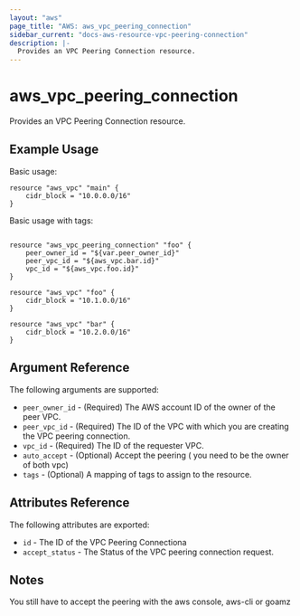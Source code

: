 ```yaml
---
layout: "aws"
page_title: "AWS: aws_vpc_peering_connection"
sidebar_current: "docs-aws-resource-vpc-peering-connection"
description: |-
  Provides an VPC Peering Connection resource.
---
```


# aws\_vpc\_peering\_connection

Provides an VPC Peering Connection resource.

## Example Usage

Basic usage:

```
resource "aws_vpc" "main" {
    cidr_block = "10.0.0.0/16"
}
```

Basic usage with tags:

```

resource "aws_vpc_peering_connection" "foo" {
    peer_owner_id = "${var.peer_owner_id}"
    peer_vpc_id = "${aws_vpc.bar.id}"
    vpc_id = "${aws_vpc.foo.id}"
}

resource "aws_vpc" "foo" {
    cidr_block = "10.1.0.0/16"
}

resource "aws_vpc" "bar" {
    cidr_block = "10.2.0.0/16"
}
```

## Argument Reference

The following arguments are supported:

* `peer_owner_id` - (Required) The AWS account ID of the owner of the peer VPC.
* `peer_vpc_id` - (Required) The ID of the VPC with which you are creating the VPC peering connection.
* `vpc_id` - (Required) The ID of the requester VPC.
* `auto_accept` - (Optional) Accept the peering ( you need to be the owner of both vpc)
* `tags` - (Optional) A mapping of tags to assign to the resource.

## Attributes Reference

The following attributes are exported:

* `id` - The ID of the VPC Peering Connectiona
* `accept_status` - The Status of the VPC peering connection request.


## Notes
You still have to accept the peering with the aws console, aws-cli or goamz
